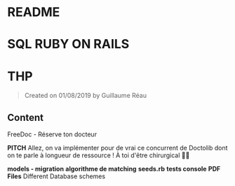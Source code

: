 # README

# SQL RUBY ON RAILS
# THP

> Created on 01/08/2019 by Guillaume Réau

## Content

FreeDoc - Réserve ton docteur

  **PITCH**
Allez, on va implémenter pour de vrai ce concurrent de Doctolib dont on te parle à longueur de ressource ! À toi d'être chirurgical 👩‍⚕️

**models - migration**
**algorithme de matching**
**seeds.rb**
**tests console**
**PDF Files** Different Database schemes
